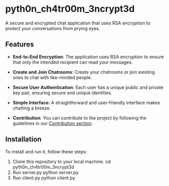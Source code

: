 # pyth0n_ch4tr00m_3ncrypt3d

A secure and encrypted chat application that uses RSA encryption to protect your conversations from prying eyes. 

## Features

- **End-to-End Encryption**: The application uses RSA encryption to ensure that only the intended recipient can read your messages.

- **Create and Join Chatrooms**: Create your chatrooms or join existing ones to chat with like-minded people.

- **Secure User Authentication**: Each user has a unique public and private key pair, ensuring secure and unique identities.

- **Simple Interface**: A straightforward and user-friendly interface makes chatting a breeze.

- **Contribution**: You can contribute to the project by following the guidelines in our [Contribution section](#contributing).

## Installation

To install and run it, follow these steps:

1. Clone this repository to your local machine.
     cd pyth0n_ch4tr00m_3ncrypt3d
2. Run server.py
     python server.py <your IP> <your port>
3. Run client.py
      python client.py <IP> <port>


   

